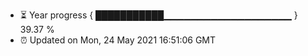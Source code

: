 - ⏳ Year progress { ███████████▁▁▁▁▁▁▁▁▁▁▁▁▁▁▁▁▁▁▁ } 39.37 %
- ⏰ Updated on Mon, 24 May 2021 16:51:06 GMT

